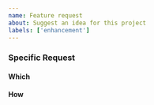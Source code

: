 ```yaml
---
name: Feature request
about: Suggest an idea for this project
labels: ['enhancement']
---
```


### Specific Request

#### Which

#### How
